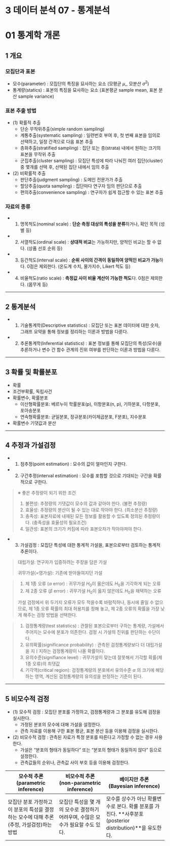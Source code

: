 # 3 데이터 분석 07 -  통계분석



# 01 통계학 개론

## 1 개요

### 모집단과 표본

* 모수(parameter) : 모집단의 특징을 묘사하는 요소 (모평균 $\mu$,, 모분산 $\sigma^2$)
* 통계량(statics) :  표본의 특징을 묘사하는 요소 (표본평균 sample mean, 표본 분산 sample variance)

### 표본 추출 방법

* (1) 확률적 추출
  * 단순 무작위추출(simple random sampling)
  * 계통추출(systematic sampling) : 일련번호 부여 후, 첫 번째 표본을 임의로 선택하고, 일정 간격으로 다음 표본 추출
  * 층화추출(stratified sampling) : 집단 또는 층(strata) 내에서 원하는 크기의 표본을 무작위 추출
  * 군집추출(cluster sampling) : 모집단 특성에 따라 나눠진 여러 집단(cluster) 중 몇개를 선택 후, 선택된 집단 내에서 임의 추출
* (2) 비확률적 추출
  * 판단추출(judgment sampling) : 도메인 전문가가 추출
  * 할당추출(quota sampling) : 집단마다 연구자 임의 판단으로 추출
  * 편의추출(convenience sampling) : 연구자가 쉽게 접근할 수 있는 표본 추출

### 자료의 종류

* 1) 명목척도(nominal scale) : **단순 측정 대상의 특성을 분류**하거나, 확인 목적 (성별 등)
* 2) 서열척도(ordinal scale) : **상대적 비교**는 가능하지만, 양적인 비교는 할 수 없다. (상품 선호 순위 등)
* 3) 등간척도(interval scale) : **순위 사이의 간격이 동일하여 양적인 비교가 가능**하다. 0점은 제외한다. (온도계 수치, 물가지수, Likert 척도 등)
* 4) 비율척도(ratio scale) : **측정값 사이 비율 계산이 가능한 척도**다. 0점은 제외한다. (몸무게 등)



---

## 2 통계분석

* 1) 기술통계학(Descriptive statistics) : 모집단 또는 표본 데이터에 대한 숫자, 그래프 요약을 통해 정보를 정리하는 이론과 방법을 다룬다.
* 2) 추론통계학(Inferential statistics) : 표본 정보를 통해 모집단의 특성(모수)을 추론하거나 변수 간 함수 관계의 진위 여부를 판단하는 이론과 방법을 다룬다.



---

## 3 확률 및 확률분포

* 확률
* 조건부확률, 독립사건
* 확률변수, 확률분포
  * 이산형확률분포: 베르누이 학률분포(p), 이항분포(n, p), 기하분포, 다항분포, 포아송분포
  * 연속형확률분포: 균일분포, 정규분포(카이제곱분포, F분포), 지수분포
* 확률변수 기댓값과 분산



---

## 4 추정과 가설검정

* 1) 점추정(point estimation) : 모수의 값이 얼마인지 구한다.
* 2) 구간추정(interval estimation) : 모수를 포함할 것으로 기대되는 구간을 확률적으로 구한다.

> ※ 좋은 추정량이 되기 위한 조건
>
> 1. 불편성: 추정량의 기댓값이 모수의 값과 같아야 한다. (불편 추정량)
> 2. 효율성: 추정량의 분산이 될 수 있는 대로 작아야 한다. (최소분산 추정량)
> 3. 충족성: 표본자료에 내재된 모든 정보를 활용할 수 있도록 정의된 추정량이다. (충족성을 효율성의 필요조건)
> 4. 일관성: 표본의 크기가 커짐에 따라 표본오차가 작아야져야 한다.

* 3) 가설검정 : 모집단 특성에 대한 통계적 가설을, 표본으로부터 검토하는 통계적 추론이다.

> 대립가설: 연구자가 입증하려는 주장을 담은 가설
>
> 귀무가설(=영가설): 기존에 받아들여지던 가설

> 1. 제 1종 오류 ($\alpha$ error) : 귀무가설 $H_0$이 옳은데도 $H_0$을 기각하게 되는 오류
> 2. 제 2종 오류 ($\beta$ error) : 귀무가설 $H_0$이 옳지 않은데도 $H_0$을 채택하는 오류
>
> 가설 검정에서 위 두가지 오류가 모두 적을수록 바람직하나, 동시에 줄일 수 없으므로, 제 1종 오류 확률의 최대 허용치를 정해 놓고, 제 2종 오류의 확률을 가장 낮게 해주는 검정 방법을 선택한다.

> 1. 검정통계량(test statistics) : 관찰된 표본으로부터 구하는 통계량, 가설에서 주어지는 모수에 분포가 의존한다. 검정 시 가설의 진위를 판단하는 수단이다.
> 2. 유의확률(significance probability) : 관측된 검정통계량보다 더 대립가설을 지ㅣ지하는 검정통계량이 나올 확률이다.
> 3. 유의수준(signifiance level) : 귀무가설이 맞는데 잘못해서 기각할 확률(제 1종 오류)의 최댓값
> 4. 기각역(critical region): 검정통계량의 분포에서 유의수준 $\alpha$ 의 크기에 해당하는 영역, 계산된 검정통계량의 유의성을 판정하는 기준이 된다.



---

## 5 비모수적 검정

* (1) 모수적 검정 : 모집단 분포를 가정하고, 검정통계량과 그 분포를 유도해 검정을 실시한다.
  * 가정된 분포의 모수에 대해 가설을 설정한다.
  * 관측 자료를 이용해 구한 표본 평균, 표본 분산 등을 이용해 검정을 실시한다.
* (2) 비모수적 검정 : 관측된 자료가 특정 분포를 따른다고 가정할 수 없는 경우 사용한다.
  * 가설은 “분포의 형태가 동일하다” 또는 “분포의 형태가 동일하지 않다” 등으로 설정한다.
  * 관측값들의 순위나, 관측값 사이 부호 등을 이용해 검정한다.

| 모수적 추론<br />(parametric inference)                      | 비모수적 추론<br />(non-parametric inference)                | 베이지안 추론<br />(Bayesian inference)                      |
| ------------------------------------------------------------ | ------------------------------------------------------------ | ------------------------------------------------------------ |
| 모집단 분포 가정하고 이 분포의 특성을 결정하는 모수에 대해 추론(추정, 가설검정)하는 방법 | 모집단 특성을 몇 개의 모수로 결정하기 어려우며, 수많은 모수가 필요할 수도 있다. | 모수를 상수가 아닌 확률변수로 본다. 확률 분포를 가진다. **사후분포(posterior distribution)**을 유도한다. |





